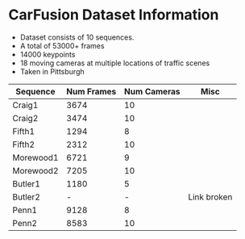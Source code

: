 # CarFusion Dataset Information
- Dataset consists of 10 sequences.
- A total of 53000+ frames
- 14000 keypoints
- 18 moving cameras at multiple locations of traffic scenes
- Taken in Pittsburgh


| Sequence | Num Frames | Num Cameras|Misc |
| ----------- | ----------- | ----------- |  ----------- |
| Craig1 | 3674 | 10 | |
| Craig2 | 3474 | 10 ||
| Fifth1 | 1294 | 8 ||
| Fifth2 | 2312 | 10 ||
| Morewood1 | 6721 | 9 ||
| Morewood2 | 7205 | 10 ||
| Butler1 | 1180 | 5 ||
| Butler2 | - | - | Link broken|
| Penn1 | 9128| 8 ||
| Penn2 | 8583 | 10||


